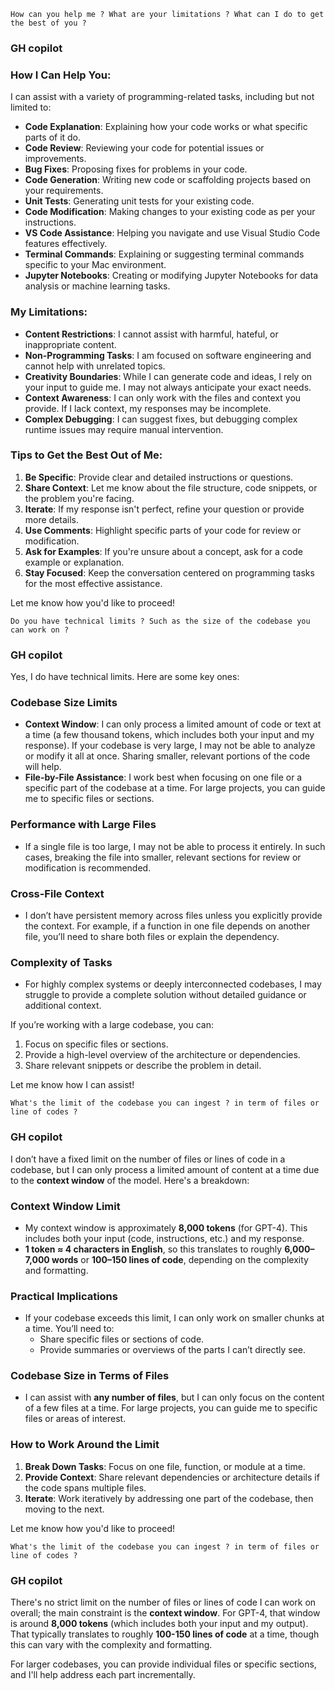 ```Human
How can you help me ? What are your limitations ? What can I do to get the best of you ?
```

### GH copilot

### How I Can Help You:

I can assist with a variety of programming-related tasks, including but not limited to:

- **Code Explanation**: Explaining how your code works or what specific parts of it do.
- **Code Review**: Reviewing your code for potential issues or improvements.
- **Bug Fixes**: Proposing fixes for problems in your code.
- **Code Generation**: Writing new code or scaffolding projects based on your requirements.
- **Unit Tests**: Generating unit tests for your existing code.
- **Code Modification**: Making changes to your existing code as per your instructions.
- **VS Code Assistance**: Helping you navigate and use Visual Studio Code features effectively.
- **Terminal Commands**: Explaining or suggesting terminal commands specific to your Mac environment.
- **Jupyter Notebooks**: Creating or modifying Jupyter Notebooks for data analysis or machine learning tasks.

### My Limitations:

- **Content Restrictions**: I cannot assist with harmful, hateful, or inappropriate content.
- **Non-Programming Tasks**: I am focused on software engineering and cannot help with unrelated topics.
- **Creativity Boundaries**: While I can generate code and ideas, I rely on your input to guide me. I may not always anticipate your exact needs.
- **Context Awareness**: I can only work with the files and context you provide. If I lack context, my responses may be incomplete.
- **Complex Debugging**: I can suggest fixes, but debugging complex runtime issues may require manual intervention.

### Tips to Get the Best Out of Me:

1. **Be Specific**: Provide clear and detailed instructions or questions.
2. **Share Context**: Let me know about the file structure, code snippets, or the problem you're facing.
3. **Iterate**: If my response isn't perfect, refine your question or provide more details.
4. **Use Comments**: Highlight specific parts of your code for review or modification.
5. **Ask for Examples**: If you're unsure about a concept, ask for a code example or explanation.
6. **Stay Focused**: Keep the conversation centered on programming tasks for the most effective assistance.

Let me know how you'd like to proceed!

```Human
Do you have technical limits ? Such as the size of the codebase you can work on ?
```

### GH copilot

Yes, I do have technical limits. Here are some key ones:

### **Codebase Size Limits**

- **Context Window**: I can only process a limited amount of code or text at a time (a few thousand tokens, which includes both your input and my response). If your codebase is very large, I may not be able to analyze or modify it all at once. Sharing smaller, relevant portions of the code will help.
- **File-by-File Assistance**: I work best when focusing on one file or a specific part of the codebase at a time. For large projects, you can guide me to specific files or sections.

### **Performance with Large Files**

- If a single file is too large, I may not be able to process it entirely. In such cases, breaking the file into smaller, relevant sections for review or modification is recommended.

### **Cross-File Context**

- I don’t have persistent memory across files unless you explicitly provide the context. For example, if a function in one file depends on another file, you’ll need to share both files or explain the dependency.

### **Complexity of Tasks**

- For highly complex systems or deeply interconnected codebases, I may struggle to provide a complete solution without detailed guidance or additional context.

If you’re working with a large codebase, you can:

1. Focus on specific files or sections.
2. Provide a high-level overview of the architecture or dependencies.
3. Share relevant snippets or describe the problem in detail.

Let me know how I can assist!

```Human
What's the limit of the codebase you can ingest ? in term of files or line of codes ?
```

### GH copilot

I don’t have a fixed limit on the number of files or lines of code in a codebase, but I can only process a limited amount of content at a time due to the **context window** of the model. Here's a breakdown:

### **Context Window Limit**

- My context window is approximately **8,000 tokens** (for GPT-4). This includes both your input (code, instructions, etc.) and my response.
- **1 token ≈ 4 characters in English**, so this translates to roughly **6,000–7,000 words** or **100–150 lines of code**, depending on the complexity and formatting.

### **Practical Implications**

- If your codebase exceeds this limit, I can only work on smaller chunks at a time. You’ll need to:
    - Share specific files or sections of code.
    - Provide summaries or overviews of the parts I can’t directly see.

### **Codebase Size in Terms of Files**

- I can assist with **any number of files**, but I can only focus on the content of a few files at a time. For large projects, you can guide me to specific files or areas of interest.

### **How to Work Around the Limit**

1. **Break Down Tasks**: Focus on one file, function, or module at a time.
2. **Provide Context**: Share relevant dependencies or architecture details if the code spans multiple files.
3. **Iterate**: Work iteratively by addressing one part of the codebase, then moving to the next.

Let me know how you'd like to proceed!

```Human
What's the limit of the codebase you can ingest ? in term of files or line of codes ?
```

### GH copilot

There's no strict limit on the number of files or lines of code I can work on overall; the main constraint is the **context window**. For GPT-4, that window is around **8,000 tokens** (which includes both your input and my output). That typically translates to roughly **100-150 lines of code** at a time, though this can vary with the complexity and formatting.

For larger codebases, you can provide individual files or specific sections, and I'll help address each part incrementally.